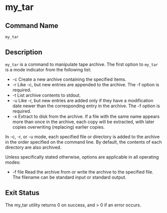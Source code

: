 # my_tar

## Command Name
`my_tar`

## Description
`my_tar` is a command to manipulate tape archive. The first option to `my_tar` is a mode indicator from the following list:

- -c Create a new archive containing the specified items.
- -r Like -c, but new entries are appended to the archive. The -f option is required.
- -t List archive contents to stdout.
- -u Like -r, but new entries are added only if they have a modification date newer than the corresponding entry in the archive. The -f option is required.
- -x Extract to disk from the archive. If a file with the same name appears more than once in the archive, each copy will be extracted, with later copies overwriting (replacing) earlier copies.

In -c, -r, or -u mode, each specified file or directory is added to the archive in the order specified on the command line. By default, the contents of each directory are also archived.

Unless specifically stated otherwise, options are applicable in all operating modes:

- -f file Read the archive from or write the archive to the specified file. The filename can be standard input or standard output.

## Exit Status
The my_tar utility returns 0 on success, and > 0 if an error occurs.